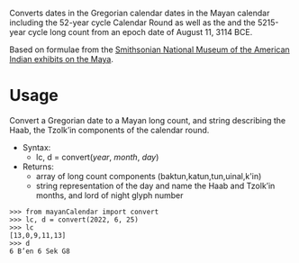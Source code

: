 Converts dates in the Gregorian calendar dates in the Mayan calendar
including the 52-year cycle Calendar Round as well as the and the 5215-year
cycle long count from an epoch date of August 11, 3114 BCE.

Based on formulae from the [Smithsonian National Museum of the American Indian
exhibits on the Maya](https://maya.nmai.si.edu/).

# Usage
Convert a Gregorian date to a Mayan long count, and string describing the  
Haab, the Tzolk’in components of the calendar round.

* Syntax:
  * lc, d = convert(*year*, *month*, *day*)
* Returns:
  * array of long count components (baktun,katun,tun,uinal,k'in) 
  * string representation of the day and name the Haab and Tzolk’in months, and lord of night glyph number

```
>>> from mayanCalendar import convert
>>> lc, d = convert(2022, 6, 25)
>>> lc
[13,0,9,11,13]
>>> d
6 B’en 6 Sek G8
```